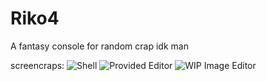 # Riko4

A fantasy console for random crap idk man

screencraps:
![Shell](https://inci.ninja/imgs/ol6qn9.png)
![Provided Editor](https://inci.ninja/imgs/ol6qo6.png)
![WIP Image Editor](https://inci.ninja/imgs/ol6qpg.png)

